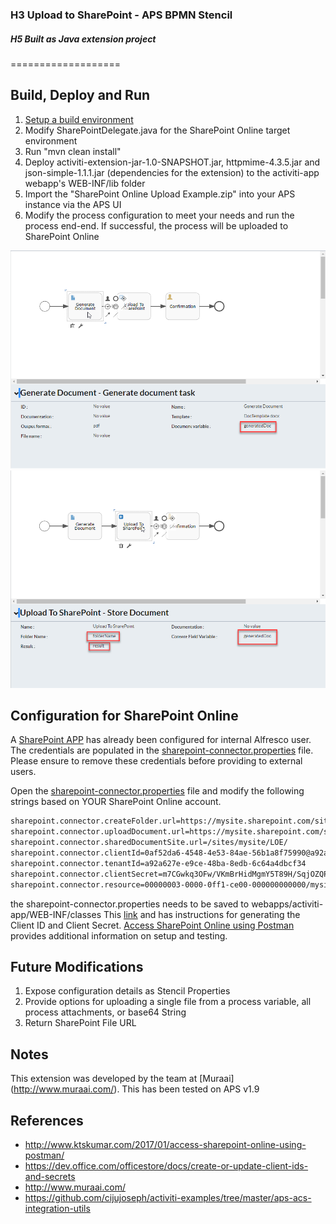 ### H3 Upload to SharePoint - APS BPMN Stencil 
##### H5 Built as Java extension project 
===================

Build,  Deploy and Run
-------------

 1. [Setup a build environment](https://community.alfresco.com/community/bpm/blog/2016/11/14/activiti-enterprise-developer-series-setting-up-an-extension-project)
 2. Modify SharePointDelegate.java for the SharePoint Online target environment
 2.  Run "mvn clean install"
 3. Deploy activiti-extension-jar-1.0-SNAPSHOT.jar, httpmime-4.3.5.jar and json-simple-1.1.1.jar (dependencies for the extension) to the activiti-app webapp's WEB-INF/lib folder
 4. Import the "SharePoint Online Upload Example.zip" into your APS instance via the APS UI
 5. Modify the process configuration to meet your needs and run the process end-end. If successful, the process will be uploaded to SharePoint Online

 ![Process Config 1](./process_config1.png?raw=true "Process Config 1")
 ![Process Config 2](./process_config2.png?raw=true "Process Config 2")
 
Configuration for SharePoint Online
-------------

A [SharePoint APP](https://mysite.sharepoint.com/sites/myapp/) has already been configured for internal Alfresco user.  
The credentials are populated in the [sharepoint-connector.properties](https://git.alfresco.com/solution-engineering/sharepoint_online_upload-aps-extension/blob/master/sharepoint-connector.properties) file.
Please ensure to remove these credentials before providing to external users.

Open the [sharepoint-connector.properties](https://git.alfresco.com/solution-engineering/sharepoint_online_upload-aps-extension/blob/master/sharepoint-connector.properties) file and modify the following strings based on YOUR SharePoint Online account.
```sh
sharepoint.connector.createFolder.url=https://mysite.sharepoint.com/sites/mysite/_api/web/Folders
sharepoint.connector.uploadDocument.url=https://mysite.sharepoint.com/sites/mysite
sharepoint.connector.sharedDocumentSite.url=/sites/mysite/LOE/
sharepoint.connector.clientId=0af52da6-4548-4e53-84ae-56b1a8f75990@a92a627e-e9ce-48ba-8edb-6c64a4dbcf34
sharepoint.connector.tenantId=a92a627e-e9ce-48ba-8edb-6c64a4dbcf34
sharepoint.connector.clientSecret=m7CGwkq3OFw/VKmBrHidMgmY5T89H/SqjOZQP15xcXU=
sharepoint.connector.resource=00000003-0000-0ff1-ce00-000000000000/mysite.sharepoint.com@a92a627e-e9ce-48ba-8edb-6c64a4dbcf34
```
the sharepoint-connector.properties needs to be saved to webapps/activiti-app/WEB-INF/classes
This [link](https://dev.office.com/officestore/docs/create-or-update-client-ids-and-secrets) and has instructions for generating the Client ID and Client Secret.  [Access SharePoint Online using Postman](http://www.ktskumar.com/2017/01/access-sharepoint-online-using-postman/) provides additional information on setup and testing.


Future Modifications
-------------

 1. Expose configuration details as Stencil Properties
 2. Provide options for uploading a single file from a process variable, all process attachments, or base64 String
 3. Return SharePoint File URL
 
Notes
-------------
 This extension was developed by the team at [Muraai] (http://www.muraai.com/).
 This has been tested on APS v1.9

References
-------------
 * http://www.ktskumar.com/2017/01/access-sharepoint-online-using-postman/
 * https://dev.office.com/officestore/docs/create-or-update-client-ids-and-secrets
 * http://www.muraai.com/
 * https://github.com/cijujoseph/activiti-examples/tree/master/aps-acs-integration-utils

